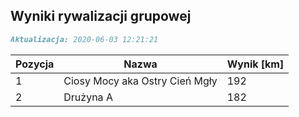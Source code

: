 ## Wyniki rywalizacji grupowej

```markdown
Aktualizacja: 2020-06-03 12:21:21
```

Pozycja | Nazwa | Wynik [km] |
------------ | -------------  | -------------
 1 |Ciosy Mocy aka Ostry Cień Mgły | 192 
 2 |Drużyna A | 182